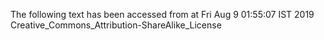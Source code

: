 The following text has been accessed from at Fri Aug 9 01:55:07 IST 2019
Creative_Commons_Attribution-ShareAlike_License
